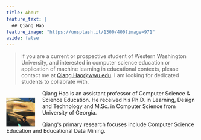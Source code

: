 ```yaml
---
title: About
feature_text: |
  ## Qiang Hao
feature_image: "https://unsplash.it/1300/400?image=971"
aside: false
---
```


> If you are a current or prospective student of Western Washington University, and 
> interested in computer science education or application of machine learning in 
> educational contexts, please contact me at Qiang.Hao@wwu.edu. I am looking for dedicated 
> students to collabrate with.

<img style="float:left; margin-right: 20px; margin-top: 20px; width: 15%;" src="assets/avatar.jpeg" />

Qiang Hao is an assistant professor of Computer Science & Science Education. He received his Ph.D. in Learning, Design and Technology and M.Sc. in Computer Science from University of Georgia.

Qiang's primary research focuses include Computer Science Education and Educational Data Mining.